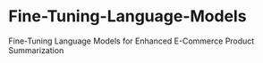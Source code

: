 # Fine-Tuning-Language-Models
Fine-Tuning Language Models for Enhanced E-Commerce Product Summarization
